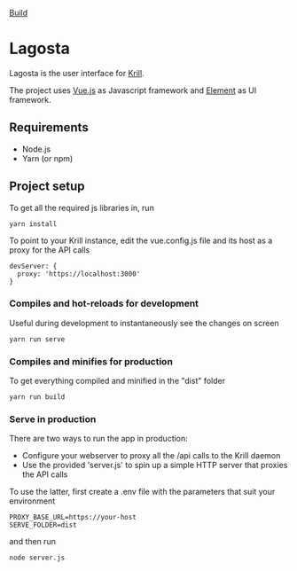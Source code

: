 [Build](https://github.com/NLnetLabs/lagosta/workflows/Build/badge.svg)

# Lagosta

Lagosta is the user interface for [Krill](https://github.com/NLnetLabs/krill).

The project uses [Vue.js](https://vuejs.org/) as Javascript framework and [Element](https://element.eleme.io/) as UI framework.

## Requirements
* Node.js
* Yarn (or npm)

## Project setup
To get all the required js libraries in, run
```
yarn install
```

To point to your Krill instance, edit the vue.config.js file and its host as a proxy for the API calls
```
devServer: {
  proxy: 'https://localhost:3000'
}
```

### Compiles and hot-reloads for development
Useful during development to instantaneously see the changes on screen
```
yarn run serve
```

### Compiles and minifies for production
To get everything compiled and minified in the "dist" folder
```
yarn run build
```

### Serve in production
There are two ways to run the app in production:
* Configure your webserver to proxy all the /api calls to the Krill daemon
* Use the provided 'server.js' to spin up a simple HTTP server that proxies the API calls

To use the latter, first create a .env file with the parameters that suit your environment
```
PROXY_BASE_URL=https://your-host
SERVE_FOLDER=dist
```
and then run
```
node server.js
```
